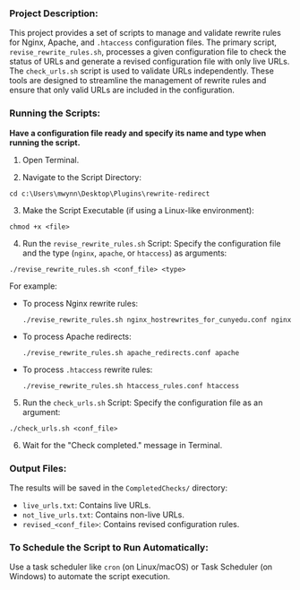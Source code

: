 ### Project Description:
This project provides a set of scripts to manage and validate rewrite rules for Nginx, Apache, and `.htaccess` configuration files. The primary script, `revise_rewrite_rules.sh`, processes a given configuration file to check the status of URLs and generate a revised configuration file with only live URLs. The `check_urls.sh` script is used to validate URLs independently. These tools are designed to streamline the management of rewrite rules and ensure that only valid URLs are included in the configuration.

### Running the Scripts:
**Have a configuration file ready and specify its name and type when running the script.**

1. Open Terminal.

2. Navigate to the Script Directory:
```
cd c:\Users\mwynn\Desktop\Plugins\rewrite-redirect
```

3. Make the Script Executable (if using a Linux-like environment):
```
chmod +x <file>
```

4. Run the `revise_rewrite_rules.sh` Script:
Specify the configuration file and the type (`nginx`, `apache`, or `htaccess`) as arguments:
```
./revise_rewrite_rules.sh <conf_file> <type>
```

For example:
- To process Nginx rewrite rules:
  ```
  ./revise_rewrite_rules.sh nginx_hostrewrites_for_cunyedu.conf nginx
  ```
- To process Apache redirects:
  ```
  ./revise_rewrite_rules.sh apache_redirects.conf apache
  ```
- To process `.htaccess` rewrite rules:
  ```
  ./revise_rewrite_rules.sh htaccess_rules.conf htaccess
  ```

5. Run the `check_urls.sh` Script:
Specify the configuration file as an argument:
```
./check_urls.sh <conf_file>
```

6. Wait for the "Check completed." message in Terminal.

### Output Files:
The results will be saved in the `CompletedChecks/` directory:
- `live_urls.txt`: Contains live URLs.
- `not_live_urls.txt`: Contains non-live URLs.
- `revised_<conf_file>`: Contains revised configuration rules.

### To Schedule the Script to Run Automatically:
Use a task scheduler like `cron` (on Linux/macOS) or Task Scheduler (on Windows) to automate the script execution.
